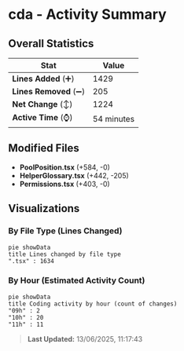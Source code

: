 # cda - Activity Summary 

## Overall Statistics

| Stat                   | Value                                                             |
| ---------------------- | ----------------------------------------------------------------- |
| **Lines Added** (➕)   | 1429                                          |
| **Lines Removed** (➖) | 205                                        |
| **Net Change** (↕)    | 1224                |
| **Active Time** (⌚)   | 54 minutes |


## Modified Files
- **PoolPosition.tsx** (+584, -0)
- **HelperGlossary.tsx** (+442, -205)
- **Permissions.tsx** (+403, -0)

## Visualizations

### By File Type (Lines Changed)

```mermaid
pie showData
title Lines changed by file type
".tsx" : 1634
```

### By Hour (Estimated Activity Count)

```mermaid
pie showData
title Coding activity by hour (count of changes)
"09h" : 2
"10h" : 20
"11h" : 11
```


> **Last Updated:** 13/06/2025, 11:17:43